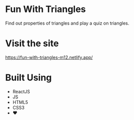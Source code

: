 # Fun With Triangles
Find out properties of triangles and play a quiz on triangles.

# Visit the site
https://fun-with-triangles-m12.netlify.app/

# Built Using
 - ReactJS
 - JS
 - HTML5
 - CSS3
 - ❤️

